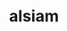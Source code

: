 ---
title: alsiam
github: https://github.com/alsiam
mode: dark
transition: 3s
archetype:
- Stats and Metrics
---